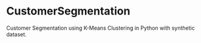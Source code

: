 # CustomerSegmentation
Customer Segmentation using K-Means Clustering in Python with synthetic dataset.
